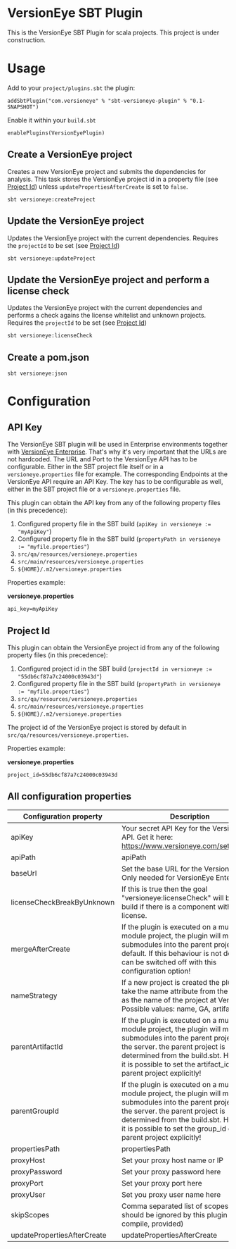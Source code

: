 # VersionEye SBT Plugin

This is the VersionEye SBT Plugin for scala projects. This project is under construction. 

# Usage

Add to your `project/plugins.sbt` the plugin:

```
addSbtPlugin("com.versioneye" % "sbt-versioneye-plugin" % "0.1-SNAPSHOT")
```

Enable it within your `build.sbt`

```
enablePlugins(VersionEyePlugin)
```

## Create a VersionEye project

Creates a new VersionEye project and submits the dependencies for analysis. This task
stores the VersionEye project id in a property file (see [Project Id](#project-id)) unless
`updatePropertiesAfterCreate` is set to `false`.

`sbt versioneye:createProject`

## Update the VersionEye project

Updates the VersionEye project with the current dependencies.
Requires the `projectId` to be set (see [Project Id](#project-id))

`sbt versioneye:updateProject`

## Update the VersionEye project and perform a license check

Updates the VersionEye project with the current dependencies and performs
a check agains the license whitelist and unknown projects.
Requires the `projectId` to be set (see [Project Id](#project-id))

`sbt versioneye:licenseCheck`

## Create a pom.json

`sbt versioneye:json`

# Configuration 

## API Key

The VersionEye SBT plugin will be used in Enterprise environments together with [VersionEye Enterprise](https://www.versioneye.com/enterprise). That's why it's very important that the URLs are not hardcoded. The URL and Port to the VersionEye API has to be configurable. Either in the SBT project file itself or in a `versioneye.properties` file for example. The corresponding Endpoints at the VersionEye API require an API Key. The key has to be configurable as well, either in the SBT project file or a `versioneye.properties` file.

This plugin can obtain the API key from any of the following property files (in this precedence):

1. Configured property file in the SBT build (`apiKey in versioneye := "myApiKey"`)
2. Configured property file in the SBT build (`propertyPath in versioneye := "myfile.properties"`)
3. `src/qa/resources/versioneye.properties`
4. `src/main/resources/versioneye.properties`
5. `${HOME}/.m2/versioneye.properties`

Properties example:

**versioneye.properties**

```
api_key=myApiKey
```

## Project Id

This plugin can obtain the VersionEye project id from any of the following property files (in this precedence):

1. Configured project id in the SBT build (`projectId in versioneye := "55db6cf87a7c24000c03943d"`)
2. Configured property file in the SBT build (`propertyPath in versioneye := "myfile.properties"`)
3. `src/qa/resources/versioneye.properties`
4. `src/main/resources/versioneye.properties`
5. `${HOME}/.m2/versioneye.properties`

The project id of the VersionEye project is stored by default in `src/qa/resources/versioneye.properties`.

Properties example:

**versioneye.properties**

```
project_id=55db6cf87a7c24000c03943d
```

## All configuration properties

| Configuration property        | Description |
|-------------------------------|-------------|
| apiKey                        | Your secret API Key for the VersionEye API. Get it here: https://www.versioneye.com/settings/api|
| apiPath                       | apiPath|
| baseUrl                       | Set the base URL for the VersionEye API. Only needed for VersionEye Enterprise!|
| licenseCheckBreakByUnknown    | If this is true then the goal "versioneye:licenseCheck" will break the build if there is a component without any license.|
| mergeAfterCreate              | If the plugin is executed on a multi module project, the plugin will merge all submodules into the parent project by default. If this behaviour is not desired it can be switched off with this configuration option!|
| nameStrategy                  | If a new project is created the plugin will take the name attribute from the build.sbt as the name of the project at VersionEye. Possible values: name, GA, artifact_id|
| parentArtifactId              | If the plugin is executed on a multi module project, the plugin will merge all submodules into the parent project on the server. the parent project is determined from the build.sbt. However it is possible to set the artifact_id of the parent project explicitly!|
| parentGroupId                 | If the plugin is executed on a multi module project, the plugin will merge all submodules into the parent project on the server. the parent project is determined from the build.sbt. However it is possible to set the group_id of the parent project explicitly!|
| propertiesPath                | propertiesPath|
| proxyHost                     | Set your proxy host name or IP|
| proxyPassword                 | Set your proxy password here|
| proxyPort                     | Set your proxy port here|
| proxyUser                     | Set you proxy user name here|
| skipScopes                    | Comma separated list of scopes which should be ignored by this plugin (e.g. compile, provided)|
| updatePropertiesAfterCreate   | updatePropertiesAfterCreate |


 


